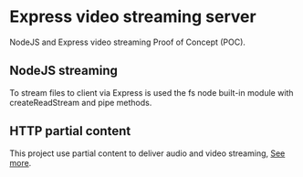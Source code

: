 # Express video streaming server

NodeJS and Express video streaming Proof of Concept (POC).

## NodeJS streaming

To stream files to client via Express is used the fs node built-in module with createReadStream and pipe methods.

## HTTP partial content

This project use partial content to deliver audio and video streaming, [See more](https://developer.mozilla.org/pt-BR/docs/Web/HTTP/Status/206).
